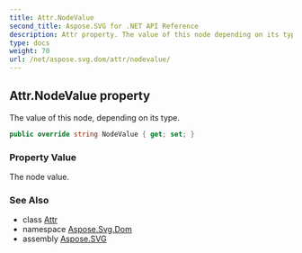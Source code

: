 ```yaml
---
title: Attr.NodeValue
second_title: Aspose.SVG for .NET API Reference
description: Attr property. The value of this node depending on its type
type: docs
weight: 70
url: /net/aspose.svg.dom/attr/nodevalue/
---
```

## Attr.NodeValue property

The value of this node, depending on its type.

```csharp
public override string NodeValue { get; set; }
```

### Property Value

The node value.

### See Also

* class [Attr](../)
* namespace [Aspose.Svg.Dom](../../../aspose.svg.dom/)
* assembly [Aspose.SVG](../../../)

